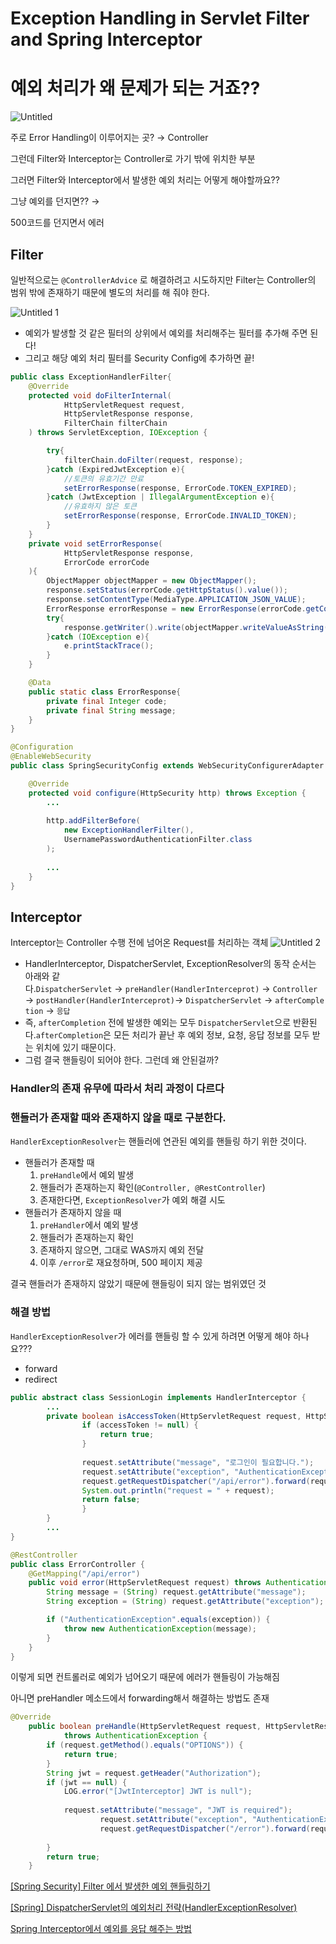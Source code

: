 # Exception Handling in Servlet Filter and Spring Interceptor

# 예외 처리가 왜 문제가 되는 거죠??

![Untitled](https://user-images.githubusercontent.com/39071638/210305046-182d7380-4963-4b2e-8f8d-637eb2bacf0d.png)

주로 Error Handling이 이루어지는 곳? → Controller 

그런데 Filter와 Interceptor는 Controller로 가기 밖에 위치한 부분

그러면 Filter와 Interceptor에서 발생한 예외 처리는 어떻게 해야할까요??

그냥 예외를 던지면?? →

500코드를 던지면서 에러

## Filter

일반적으로는 `@ControllerAdvice` 로 해결하려고 시도하지만 Filter는 Controller의 범위 밖에 존재하기 때문에 별도의 처리를 해 줘야 한다.

![Untitled 1](https://user-images.githubusercontent.com/39071638/210305055-b96e7dd7-cb05-46fb-9df3-ab32800bfa74.png)

- 예외가 발생할 것 같은 필터의 상위에서 예외를 처리해주는 필터를 추가해 주면 된다!
- 그리고 해당 예외 처리 필터를 Security Config에 추가하면 끝!

```java
public class ExceptionHandlerFilter{
    @Override
    protected void doFilterInternal(
            HttpServletRequest request,
            HttpServletResponse response,
            FilterChain filterChain
    ) throws ServletException, IOException {

        try{
            filterChain.doFilter(request, response);
        }catch (ExpiredJwtException e){
            //토큰의 유효기간 만료
            setErrorResponse(response, ErrorCode.TOKEN_EXPIRED);
        }catch (JwtException | IllegalArgumentException e){
            //유효하지 않은 토큰
            setErrorResponse(response, ErrorCode.INVALID_TOKEN);
        }
    }
    private void setErrorResponse(
            HttpServletResponse response,
            ErrorCode errorCode
    ){
        ObjectMapper objectMapper = new ObjectMapper();
        response.setStatus(errorCode.getHttpStatus().value());
        response.setContentType(MediaType.APPLICATION_JSON_VALUE);
        ErrorResponse errorResponse = new ErrorResponse(errorCode.getCode(), errorCode.getMessage());
        try{
            response.getWriter().write(objectMapper.writeValueAsString(errorResponse));
        }catch (IOException e){
            e.printStackTrace();
        }
    }

    @Data
    public static class ErrorResponse{
        private final Integer code;
        private final String message;
    }
}
```

```java
@Configuration
@EnableWebSecurity
public class SpringSecurityConfig extends WebSecurityConfigurerAdapter {

    @Override
    protected void configure(HttpSecurity http) throws Exception {
		...
        
        http.addFilterBefore(
            new ExceptionHandlerFilter(),
            UsernamePasswordAuthenticationFilter.class
        );
        
        ...
    }
}
```

## Interceptor

Interceptor는 Controller 수행 전에 넘어온 Request를 처리하는 객체
![Untitled 2](https://user-images.githubusercontent.com/39071638/210305073-1b077f7a-869b-45d0-8ad6-54ac8e65fdb1.png)

- HandlerInterceptor, DispatcherServlet, ExceptionResolver의 동작 순서는 아래와 같다.`DispatcherServlet` → `preHandler(HandlerInterceprot)` → `Controller` → `postHandler(HandlerInterceprot)`→ `DispatcherServlet` → `afterCompletion` → `응답`
- 즉, `afterCompletion` 전에 발생한 예외는 모두 `DispatcherServlet`으로 반환된다.`afterCompletion`은 모든 처리가 끝난 후 예외 정보, 요청, 응답 정보를 모두 받는 위치에 있기 때문이다.
- 그럼 결국 핸들링이 되어야 한다. 그런데 왜 안된걸까?

### Handler의 존재 유무에 따라서 처리 과정이 다르다

### 핸들러가 존재할 때와 존재하지 않을 때로 구분한다.

`HandlerExceptionResolver`는 핸들러에 연관된 예외를 핸들링 하기 위한 것이다.

- 핸들러가 존재할 때
    1. `preHandle`에서 예외 발생
    2. 핸들러가 존재하는지 확인(`@Controller, @RestController`)
    3. 존재한다면, `ExceptionResolver`가 예외 해결 시도
- 핸들러가 존재하지 않을 때
    1. `preHandler`에서 예외 발생
    2. 핸들러가 존재하는지 확인
    3. 존재하지 않으면, 그대로 WAS까지 예외 전달
    4. 이후 `/error`로 재요청하며, 500 페이지 제공

결국 핸들러가 존재하지 않았기 때문에 핸들링이 되지 않는 범위였던 것

### 해결 방법

`HandlerExceptionResolver`가 에러를 핸들링 할 수 있게 하려면 어떻게 해야 하나요???

- forward
- redirect

```java
public abstract class SessionLogin implements HandlerInterceptor {
		...
		private boolean isAccessToken(HttpServletRequest request, HttpServletResponse response, String accessToken) throws ServletException, IOException {
				if (accessToken != null) {
				    return true;
				}
				
				request.setAttribute("message", "로그인이 필요합니다.");
				request.setAttribute("exception", "AuthenticationException");
				request.getRequestDispatcher("/api/error").forward(request, response);
				System.out.println("request = " + request);
				return false;
				}
		}
		...
}
```

```java
@RestController
public class ErrorController {
    @GetMapping("/api/error")
    public void error(HttpServletRequest request) throws AuthenticationException {
        String message = (String) request.getAttribute("message");
        String exception = (String) request.getAttribute("exception");

        if ("AuthenticationException".equals(exception)) {
            throw new AuthenticationException(message);
        }
    }
}
```

이렇게 되면 컨트롤러로 예외가 넘어오기 때문에 에러가 핸들링이 가능해짐

아니면 preHandler 메소드에서 forwarding해서 해결하는 방법도 존재

```java
@Override
	public boolean preHandle(HttpServletRequest request, HttpServletResponse response, Object handler)
			throws AuthenticationException {
		if (request.getMethod().equals("OPTIONS")) {
			return true;
		}
		String jwt = request.getHeader("Authorization");
		if (jwt == null) {
			LOG.error("[JwtInterceptor] JWT is null");
            
			request.setAttribute("message", "JWT is required");
            		request.setAttribute("exception", "AuthenticationException");
            		request.getRequestDispatcher("/error").forward(request, response);
            
		}
		return true;
	}
```

[[Spring Security] Filter 에서 발생한 예외 핸들링하기](https://jhkimmm.tistory.com/29)

[[Spring] DispatcherServlet의 예외처리 전략(HandlerExceptionResolver)](https://velog.io/@gillog/Java-HandlerInterceptor%EB%8B%A8-Exception-Handling%ED%95%98%EA%B8%B0HandlerExceptionResolver-ExceptionHandler)

[Spring Interceptor에서 예외를 응답 해주는 방법](https://velog.io/@monkeydugi/Spring-Interceptor%EC%97%90%EC%84%9C-%EC%98%88%EC%99%B8%EB%A5%BC-%EC%9D%91%EB%8B%B5-%ED%95%B4%EC%A3%BC%EB%8A%94-%EB%B0%A9%EB%B2%95)
